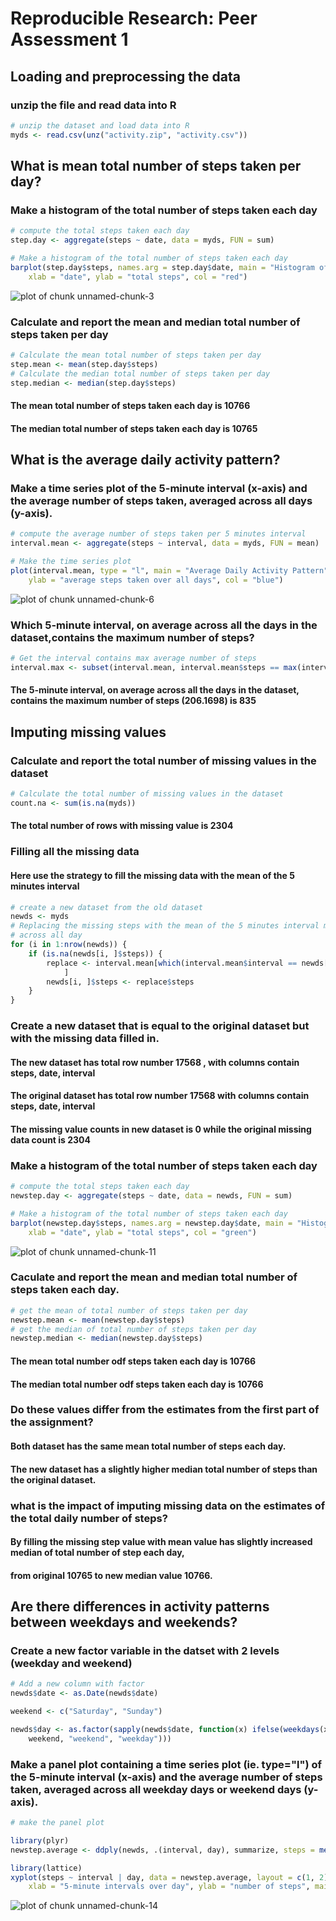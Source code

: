 # Reproducible Research: Peer Assessment 1


## Loading and preprocessing the data
### unzip the file and read data into R


```r
# unzip the dataset and load data into R
myds <- read.csv(unz("activity.zip", "activity.csv"))
```


## What is mean total number of steps taken per day?
### Make a histogram of the total number of steps taken each day


```r
# compute the total steps taken each day
step.day <- aggregate(steps ~ date, data = myds, FUN = sum)
```


```r
# Make a histogram of the total number of steps taken each day
barplot(step.day$steps, names.arg = step.day$date, main = "Histogram of Total Steps Taken Each Day", 
    xlab = "date", ylab = "total steps", col = "red")
```

![plot of chunk unnamed-chunk-3](figure/unnamed-chunk-3.png) 

### Calculate and report the mean and median total number of steps taken per day

```r
# Calculate the mean total number of steps taken per day
step.mean <- mean(step.day$steps)
# Calculate the median total number of steps taken per day
step.median <- median(step.day$steps)
```

#### The mean total number of steps taken each day is 10766
#### The median total number of steps taken each day is 10765

## What is the average daily activity pattern?
### Make a time series plot of the 5-minute interval (x-axis) and the average number of steps taken, averaged across all days (y-axis).

```r
# compute the average number of steps taken per 5 minutes interval
interval.mean <- aggregate(steps ~ interval, data = myds, FUN = mean)
```


```r
# Make the time series plot
plot(interval.mean, type = "l", main = "Average Daily Activity Pattern", xlab = "5 minutes intervals", 
    ylab = "average steps taken over all days", col = "blue")
```

![plot of chunk unnamed-chunk-6](figure/unnamed-chunk-6.png) 

### Which 5-minute interval, on average across all the days in the dataset,contains the maximum number of steps?

```r
# Get the interval contains max average number of steps
interval.max <- subset(interval.mean, interval.mean$steps == max(interval.mean$steps))
```

#### The 5-minute interval, on average across all the days in the dataset, contains the maximum number of steps (206.1698) is 835

## Imputing missing values
### Calculate and report the total number of missing values in the dataset

```r
# Calculate the total number of missing values in the dataset
count.na <- sum(is.na(myds))
```

#### The total number of rows with missing value is 2304

### Filling all the missing data 
#### Here use the strategy to fill the missing data with the mean of the 5 minutes interval

```r
# create a new dataset from the old dataset
newds <- myds
# Replacing the missing steps with the mean of the 5 minutes interval mean
# across all day
for (i in 1:nrow(newds)) {
    if (is.na(newds[i, ]$steps)) {
        replace <- interval.mean[which(interval.mean$interval == newds[i, ]$interval), 
            ]
        newds[i, ]$steps <- replace$steps
    }
}
```

### Create a new dataset that is equal to the original dataset but with the missing data filled in.
#### The new dataset has total row number 17568 , with columns contain steps, date, interval 
#### The original dataset has total row number 17568 with columns contain steps, date, interval
#### The missing value counts in new dataset is 0 while the original missing data count is 2304

### Make a histogram of the total number of steps taken each day


```r
# compute the total steps taken each day
newstep.day <- aggregate(steps ~ date, data = newds, FUN = sum)
```


```r
# Make a histogram of the total number of steps taken each day
barplot(newstep.day$steps, names.arg = newstep.day$date, main = "Histogram of Total Steps Without Missing Values", 
    xlab = "date", ylab = "total steps", col = "green")
```

![plot of chunk unnamed-chunk-11](figure/unnamed-chunk-11.png) 

### Caculate and report the mean and median total number of steps taken each day. 

```r
# get the mean of total number of steps taken per day
newstep.mean <- mean(newstep.day$steps)
# get the median of total number of steps taken per day
newstep.median <- median(newstep.day$steps)
```

#### The mean total number odf steps taken each day is 10766
#### The median total number odf steps taken each day is 10766 

### Do these values differ from the estimates from the first part of the assignment? 
 
#### Both dataset has the same mean total number of steps each day. 
#### The new dataset has a slightly higher median total number of steps than the original dataset.

### what is the impact of imputing missing data on the estimates of the total daily number of steps?

#### By filling the missing step value with mean value has slightly increased median of total number of step each day, 
#### from original 10765 to new median value 10766.

## Are there differences in activity patterns between weekdays and weekends?

### Create a new factor variable in the datset with 2 levels (weekday and weekend)


```r
# Add a new column with factor
newds$date <- as.Date(newds$date)

weekend <- c("Saturday", "Sunday")

newds$day <- as.factor(sapply(newds$date, function(x) ifelse(weekdays(x) %in% 
    weekend, "weekend", "weekday")))
```

### Make a panel plot containing a time series plot (ie. type="l") of the 5-minute interval (x-axis) and the average number of steps taken, averaged across all weekday days or weekend days (y-axis).

```r
# make the panel plot

library(plyr)
newstep.average <- ddply(newds, .(interval, day), summarize, steps = mean(steps))

library(lattice)
xyplot(steps ~ interval | day, data = newstep.average, layout = c(1, 2), type = "l", 
    xlab = "5-minute intervals over day", ylab = "number of steps", main = "Activity Patterns on Weekends and Weekdays")
```

![plot of chunk unnamed-chunk-14](figure/unnamed-chunk-14.png) 


